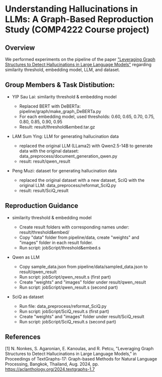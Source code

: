 # Understanding Hallucinations in LLMs: A Graph-Based Reproduction Study (COMP4222 Course project)



## Overview
We performed experiments on the pipeline of the paper ["Leveraging Graph Structures to Detect Hallucinations in Large Language Models"](https://github.com/noanonkes/Hallucination-Detection-in-LLMs) regarding similarity threshold, embedding model, LLM, and dataset.

## Group Members & Task Distibution:
+ YIP Sau Lai: similarity threshold & embedding model
    + Replaced BERT with DeBERTa: pipeline/graph/make_graph_DeBERTa.py
    + For each embedding model, used thresholds: 0.60, 0.65, 0.70, 0.75, 0.80, 0.85, 0.90, 0.95
    + Result: result/threshold&embed.tar.gz

+ LAM Sum Ying: LLM for generating hallucination data
    + replaced the original LLM (LLama2) with Qwen2.5-14B to generate data with the original dataset: data_preprocess/document_generation_qwen.py
    + result: result/qwen_result

+ Peng Muzi: dataset for generating hallucination data
    + replaced the original dataset with a new dataset, SciQ with the original LLM: data_preprocess/reformat_SciQ.py
    + result: result/SciQ_result

## Reproduction Guidance
+ similarity threshold & embedding model
    + Create result folders with corresponding names under: result/threshold&embed/
    + Copy "data" folder from pipeline/data, create "weights" and "images" folder in each result folder.
    + Run script: jobScript/threshold&embed.s

+ Qwen as LLM
    + Copy sample_data.json from pipeline/data/sampled_data.json to result/qwen_result
    + Run script: jobScript/qwen_result.s (first part)
    + Create "weights" and "images" folder under result/qwen_result
    + Run script: jobScript/qwen_result.s (second part)

+ SciQ as dataset
    + Run file: data_preprocess/reformat_SciQ.py
    + Run script: jobScript/SciQ_result.s (first part)
    + Create "weights" and "images" folder under result/SciQ_result
    + Run script: jobScript/SciQ_result.s (second part)


## References

[1] N. Nonkes, S. Agaronian, E. Kanoulas, and R. Petcu, "Leveraging Graph Structures to Detect Hallucinations in Large Language Models," in Proceedings of TextGraphs-17: Graph-based Methods for Natural Language Processing, Bangkok, Thailand, Aug. 2024, pp. https://aclanthology.org/2024.textgraphs-1.7


